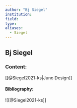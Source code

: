 ```yaml
---
author: "Bj Siegel"
institution:
field:
type:
aliases:
  - Siegel
---
```


## Bj Siegel

### Content:
[[@Siegel2021-ks|Juno Design]]

#### Bibliography:

![[@Siegel2021-ks]]